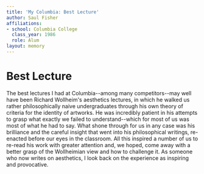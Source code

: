 ```yaml
---
title: 'My Columbia: Best Lecture'
author: Saul Fisher
affiliations:
- school: Columbia College
  class_year: 1986
  role: Alum
layout: memory
---
```


# Best Lecture

The best lectures I had at Columbia--among many competitors--may well have been Richard Wollheim's aesthetics lectures, in which he walked us rather philosophically naive undergraduates through his own theory of criteria for the identity of artworks.  He was incredibly patient in his attempts to grasp what exactly we failed to understand--which for most of us was most of what he had to say.  What shone through for us in any case was his brilliance and the careful insight that went into his philosophical writings, re-enacted before our eyes in the classroom.  All this inspired a number of us to re-read his work with greater attention and, we hoped, come away with a better grasp of the Wollheimian view and how to challenge it.  As someone who now writes on aesthetics, I look back on the experience as inspiring and provocative.
